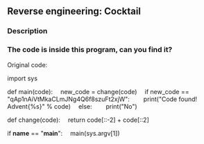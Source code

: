 ## Reverse engineering: Cocktail

### Description
### The code is inside this program, can you find it?  

Original code:

 import sys


def main(code):
 new_code = change(code)
 if new_code == "qAp1nAiVtMkaCLmJNg4Q6f8szuFt2xjW":
  print("Code found! Advent{%s}" % code)
 else:
  print("No")

def change(code):
 return code[::-2] + code[::2]

if __name__ == "__main__":
 main(sys.argv[1])
